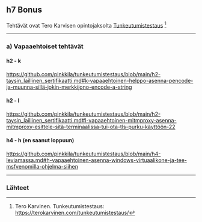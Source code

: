 ## h7 Bonus

Tehtävät ovat Tero Karvisen opintojaksolta [Tunkeutumistestaus](https://terokarvinen.com/tunkeutumistestaus/) [^1]

---

### a) Vapaaehtoiset tehtävät

#### h2 - k 

https://github.com/pinkkila/tunkeutumistestaus/blob/main/h2-taysin_laillinen_sertifikaatti.md#k-vapaaehtoinen-helppo-asenna-pencode-ja-muunna-sillä-jokin-merkkijono-encode-a-string

#### h2 - l

https://github.com/pinkkila/tunkeutumistestaus/blob/main/h2-taysin_laillinen_sertifikaatti.md#l-vapaaehtoinen-mitmproxy-asenna-mitmproxy-esittele-sitä-terminaalissa-tui-ota-tls-purku-käyttöön-22

#### h4 - h (en saanut loppuun)

https://github.com/pinkkila/tunkeutumistestaus/blob/main/h4-leviamassa.md#h-vapaaehtoinen-asenna-windows-virtuaalikone-ja-tee-msfvenomilla-ohjelma-siihen

---

### Lähteet

[^1]: Tero Karvinen. Tunkeutumistestaus: https://terokarvinen.com/tunkeutumistestaus/